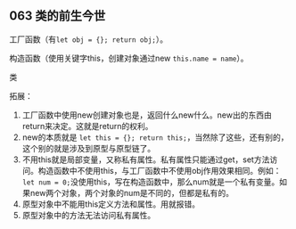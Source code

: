 ## 063 类的前生今世

工厂函数（有`let obj = {}; return obj;`）。

构造函数（使用关键字this，创建对象通过new  `this.name = name`）。

类

拓展：

1. 工厂函数中使用new创建对象也是，返回什么new什么。new出的东西由return来决定。这就是return的权利。
2. new的本质就是 `let this = {}; return this;`，当然除了这些，还有别的，这个别的就是涉及到原型与原型链了。
3. 不用this就是局部变量，又称私有属性。私有属性只能通过get，set方法访问。构造函数中不使用this，与工厂函数中不使用obj作用效果相同。例如：`let num = 0;`没使用this，写在构造函数中，那么num就是一个私有变量。如果new两个对象，两个对象的num是不同的，但都是私有的。
4. 原型对象中不能用this定义方法和属性。用就报错。
5. 原型对象中的方法无法访问私有属性。


